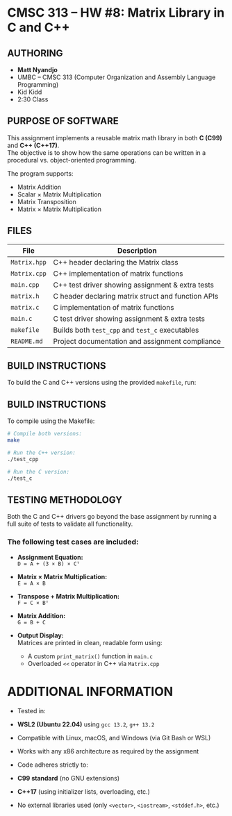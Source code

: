 # CMSC 313 – HW #8: Matrix Library in C and C++

## AUTHORING

- **Matt Nyandjo**
- UMBC – CMSC 313 (Computer Organization and Assembly Language Programming)
- Kid Kidd
- 2:30 Class

## PURPOSE OF SOFTWARE

This assignment implements a reusable matrix math library in both **C (C99)** and **C++ (C++17)**.  
The objective is to show how the same operations can be written in a procedural vs. object-oriented programming.

The program supports:
- Matrix Addition
- Scalar × Matrix Multiplication
- Matrix Transposition
- Matrix × Matrix Multiplication

## FILES

| File          | Description                                        |
|---------------|----------------------------------------------------|
| `Matrix.hpp`  | C++ header declaring the Matrix class              |
| `Matrix.cpp`  | C++ implementation of matrix functions             |
| `main.cpp`    | C++ test driver showing assignment & extra tests   |
| `matrix.h`    | C header declaring matrix struct and function APIs |
| `matrix.c`    | C implementation of matrix functions               |
| `main.c`      | C test driver showing assignment & extra tests     |
| `makefile`    | Builds both `test_cpp` and `test_c` executables    |
| `README.md`   | Project documentation and assignment compliance    |

## BUILD INSTRUCTIONS

To build the C and C++ versions using the provided `makefile`, run:

## BUILD INSTRUCTIONS

To compile using the Makefile:

```bash
# Compile both versions:
make

# Run the C++ version:
./test_cpp

# Run the C version:
./test_c
```
## TESTING METHODOLOGY

Both the C and C++ drivers go beyond the base assignment by running a full suite of tests to validate all functionality.

### The following test cases are included:

- **Assignment Equation:**  
  `D = A + (3 × B) × Cᵀ`

- **Matrix × Matrix Multiplication:**  
  `E = A × B`

- **Transpose + Matrix Multiplication:**  
  `F = C × Bᵀ`

- **Matrix Addition:**  
  `G = B + C`

- **Output Display:**  
  Matrices are printed in clean, readable form using:
  - A custom `print_matrix()` function in `main.c`
  - Overloaded `<<` operator in C++ via `Matrix.cpp`


# ADDITIONAL INFORMATION

- Tested in:
- **WSL2 (Ubuntu 22.04)** using `gcc 13.2`, `g++ 13.2`
- Compatible with Linux, macOS, and Windows (via Git Bash or WSL)
- Works with any x86 architecture as required by the assignment

- Code adheres strictly to:
- **C99 standard** (no GNU extensions)
- **C++17** (using initializer lists, overloading, etc.)

- No external libraries used (only `<vector>`, `<iostream>`, `<stddef.h>`, etc.)

